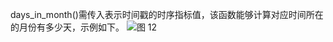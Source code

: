 days_in_month()需传入表示时间戳的时序指标值，该函数能够计算对应时间所在的月份有多少天，示例如下。
![图 12](/img/src/metrics/38.days_in_month()/e40344dcf69eb600b11bf80bf05f8eaac7ac48d6cdb0d94443c58dbce5216146.png)  
